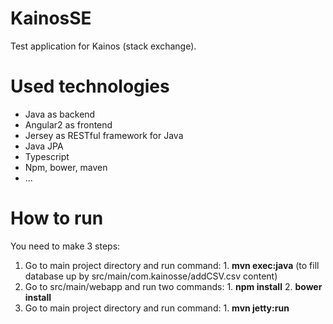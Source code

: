 # KainosSE
Test application for Kainos (stack exchange).

# Used technologies
<ul>
  <li>Java as backend</li>
  <li>Angular2 as frontend</li>
  <li>Jersey as RESTful framework for Java</li>
  <li>Java JPA</li>
  <li>Typescript</li>
  <li>Npm, bower, maven</li>
  <li>...</li>
</ul>

# How to run
You need to make 3 steps:
  1. Go to main project directory and run command:
    1.  <b>mvn exec:java</b> (to fill database up by src/main/com.kainosse/addCSV.csv content)
  2. Go to src/main/webapp and run two commands:
    1.  <b>npm install</b>
    2.  <b>bower install</b>
  2. Go to main project directory and run command:
    1.  <b>mvn jetty:run</b>
    
